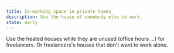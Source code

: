 ```yaml
---
title: Co-working space in private homes
description: Use the house of somebody else to work.
state: early
---
```


Use the heated houses while they are unused (office hours ...) for freelancers. Or freelancers's houses that don't want to work alone.

